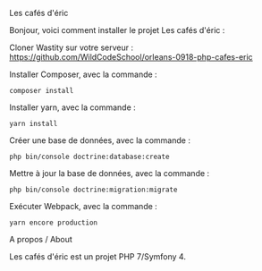 Les cafés d'éric

Bonjour, voici comment installer le projet Les cafés d'éric :

Cloner Wastity sur votre serveur : https://github.com/WildCodeSchool/orleans-0918-php-cafes-eric

Installer Composer, avec la commande :

`composer install`

Installer yarn, avec la commande :

`yarn install`

Créer une base de données, avec la commande :

`php bin/console doctrine:database:create`

Mettre à jour la base de données, avec la commande :

`php bin/console doctrine:migration:migrate`

Exécuter Webpack, avec la commande :

`yarn encore production`

A propos / About

Les cafés d'éric est un projet PHP 7/Symfony 4.
